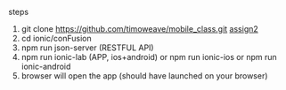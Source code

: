 
steps

1. git clone https://github.com/timoweave/mobile_class.git [assign2](https://github.com/timoweave/mobile_class.git) 
1. cd ionic/conFusion
1. npm run json-server (RESTFUL API)
1. npm run ionic-lab (APP, ios+android) or npm run ionic-ios or npm run ionic-android
1. browser will open the app (should have launched on your browser)
